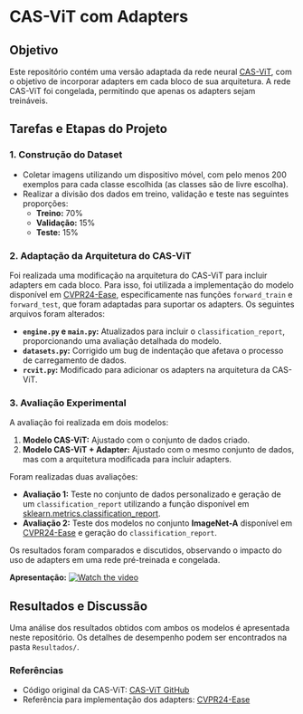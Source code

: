 # CAS-ViT com Adapters

## Objetivo

Este repositório contém uma versão adaptada da rede neural [CAS-ViT](https://github.com/Tianfang-Zhang/CAS-ViT), com o objetivo de incorporar adapters em cada bloco de sua arquitetura. A rede CAS-ViT foi congelada, permitindo que apenas os adapters sejam treináveis.

## Tarefas e Etapas do Projeto

### 1. Construção do Dataset

- Coletar imagens utilizando um dispositivo móvel, com pelo menos 200 exemplos para cada classe escolhida (as classes são de livre escolha).
- Realizar a divisão dos dados em treino, validação e teste nas seguintes proporções:
  - **Treino:** 70%
  - **Validação:** 15%
  - **Teste:** 15%

### 2. Adaptação da Arquitetura do CAS-ViT

Foi realizada uma modificação na arquitetura do CAS-ViT para incluir adapters em cada bloco. Para isso, foi utilizada a implementação do modelo disponível em [CVPR24-Ease](https://github.com/sun-hailong/CVPR24-Ease), especificamente nas funções `forward_train` e `forward_test`, que foram adaptadas para suportar os adapters. Os seguintes arquivos foram alterados:

- **`engine.py` e `main.py`:** Atualizados para incluir o `classification_report`, proporcionando uma avaliação detalhada do modelo.
- **`datasets.py`:** Corrigido um bug de indentação que afetava o processo de carregamento de dados.
- **`rcvit.py`:** Modificado para adicionar os adapters na arquitetura da CAS-ViT.

### 3. Avaliação Experimental

A avaliação foi realizada em dois modelos:

1. **Modelo CAS-ViT:** Ajustado com o conjunto de dados criado.
2. **Modelo CAS-ViT + Adapter:** Ajustado com o mesmo conjunto de dados, mas com a arquitetura modificada para incluir adapters.

Foram realizadas duas avaliações:

- **Avaliação 1:** Teste no conjunto de dados personalizado e geração de um `classification_report` utilizando a função disponível em [sklearn.metrics.classification_report](https://scikit-learn.org/1.5/modules/generated/sklearn.metrics.classification_report.html).
- **Avaliação 2:** Teste dos modelos no conjunto **ImageNet-A** disponível em [CVPR24-Ease](https://github.com/sun-hailong/CVPR24-Ease) e geração do `classification_report`.

Os resultados foram comparados e discutidos, observando o impacto do uso de adapters em uma rede pré-treinada e congelada.

**Apresentação:** [![Watch the video](https://img.youtube.com/vi/cf7IQWrB6sE.jpg)]([https://www.youtube.com/watch?v=dQw4w9WgXcQ](https://www.youtube.com/watch?v=cf7IQWrB6sE))

## Resultados e Discussão

Uma análise dos resultados obtidos com ambos os modelos é apresentada neste repositório. Os detalhes de desempenho podem ser encontrados na pasta `Resultados/`.

### Referências

- Código original da CAS-ViT: [CAS-ViT GitHub](https://github.com/Tianfang-Zhang/CAS-ViT)
- Referência para implementação dos adapters: [CVPR24-Ease](https://github.com/sun-hailong/CVPR24-Ease)
